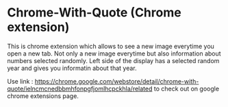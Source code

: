 # Chrome-With-Quote  (Chrome extension)
This is chrome extension which allows to see a new image everytime you open a new tab. Not only a new image everytime but also information about numbers selected randomly. Left side of the display has a selected random year and gives you informatin about that year. 

Use link : https://chrome.google.com/webstore/detail/chrome-with-quote/ielncmcnedbbmhfonpgfjomlhcpckhla/related    to check out on google chrome extensions page.
